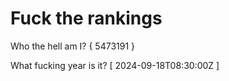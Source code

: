 # Fuck the rankings

Who the hell am I?
{ 5473191 }

What fucking year is it?
[ 2024-09-18T08:30:00Z ]
